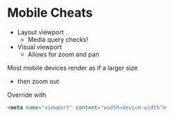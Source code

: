 # Mobile Cheats

- Layout viewport 
  - Media query checks!
- Visual viewport 
  - Allows for zoom and pan

Most mobile devices render as if a larger size
- then zoom out

Override with 

```html
<meta name="viewport" content="width=device-width">
```


